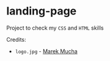 # landing-page

Project to check my `CSS` and `HTML` skills

Credits:
- `logo.jpg` - [Marek Mucha](https://www.pexels.com/@marcc/)
